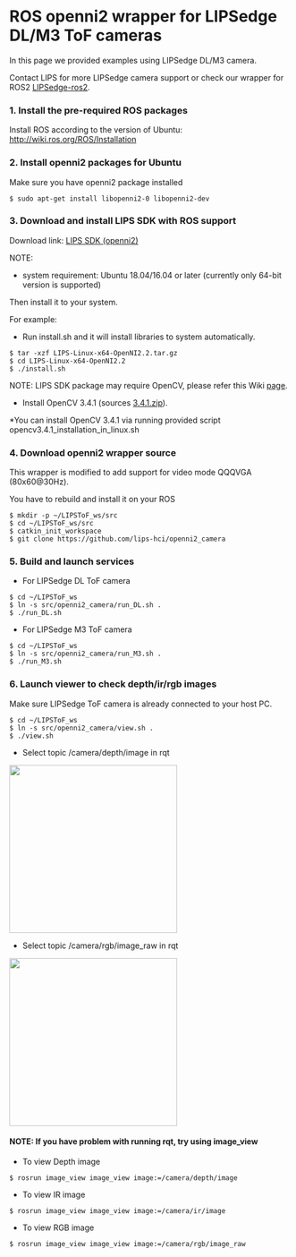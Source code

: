 # ROS openni2 wrapper for LIPSedge DL/M3 ToF cameras #

In this page we provided examples using LIPSedge DL/M3 camera.

Contact LIPS for more LIPSedge camera support or check our wrapper for ROS2 [LIPSedge-ros2](https://github.com/lips-hci/LIPSedge-ros2).

### 1. Install the pre-required ROS packages ###

Install ROS according to the version of Ubuntu: http://wiki.ros.org/ROS/Installation

### 2. Install openni2 packages for Ubuntu ###
Make sure you have openni2 package installed
```
$ sudo apt-get install libopenni2-0 libopenni2-dev
```
### 3. Download and install LIPS SDK with ROS support ###
Download link: [LIPS SDK (openni2)](https://filebox.lips-hci.com/index.php/s/hFZwjnwdM68g4lg)

NOTE:
* system requirement: Ubuntu 18.04/16.04 or later (currently only 64-bit version is supported)

Then install it to your system.

For example:
* Run install.sh and it will install libraries to system automatically.
```
$ tar -xzf LIPS-Linux-x64-OpenNI2.2.tar.gz
$ cd LIPS-Linux-x64-OpenNI2.2
$ ./install.sh
```
NOTE: LIPS SDK package may require OpenCV, please refer this Wiki [page](https://github.com/lips-hci/openni_linux/wiki#install-opencv).

* Install OpenCV 3.4.1 (sources [3.4.1.zip](https://github.com/opencv/opencv/archive/3.4.1.zip)).

*You can install OpenCV 3.4.1 via running provided script opencv3.4.1_installation_in_linux.sh


### 4. Download openni2 wrapper source ###
This wrapper is modified to add support for video mode QQQVGA (80x60@30Hz).

You have to rebuild and install it on your ROS
```
$ mkdir -p ~/LIPSToF_ws/src
$ cd ~/LIPSToF_ws/src
$ catkin_init_workspace
$ git clone https://github.com/lips-hci/openni2_camera
```
### 5. Build and launch services ###
* For LIPSedge DL ToF camera
```
$ cd ~/LIPSToF_ws
$ ln -s src/openni2_camera/run_DL.sh .
$ ./run_DL.sh
```
* For LIPSedge M3 ToF camera
```
$ cd ~/LIPSToF_ws
$ ln -s src/openni2_camera/run_M3.sh .
$ ./run_M3.sh
```
### 6. Launch viewer to check depth/ir/rgb images ###
Make sure LIPSedge ToF camera is already connected to your host PC.
```
$ cd ~/LIPSToF_ws
$ ln -s src/openni2_camera/view.sh .
$ ./view.sh
```

* Select topic /camera/depth/image in rqt
<img src="Screenshot_rqt_depth_image.png" width="300">

* Select topic /camera/rgb/image_raw in rqt
<img src="Screenshot_rqt_rgb_image_raw.png" width="300">

#### NOTE: If you have problem with running rqt, try using image_view ####

* To view Depth image
```
$ rosrun image_view image_view image:=/camera/depth/image
```
* To view IR image
```
$ rosrun image_view image_view image:=/camera/ir/image
```
* To view RGB image
```
$ rosrun image_view image_view image:=/camera/rgb/image_raw
```

